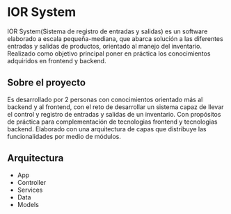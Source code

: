 # IOR System
IOR System(Sistema de registro de entradas y salidas) es un software elaborado a escala pequeña-mediana, que abarca solución a las diferentes entradas y salidas de productos, orientado al manejo del inventario. Realizado como objetivo principal poner en práctica los conocimientos adquiridos en frontend y backend.

## Sobre el proyecto
Es desarrollado por 2 personas con conocimientos orientado más al backend y al frontend, con el reto de desarrollar un sistema capaz de llevar el control y registro de entradas y salidas de un inventario. Con propósitos de práctica para complementación de tecnologias frontend y tecnologias backend. Elaborado con una arquitectura de capas que distribuye las funcionalidades por medio de módulos.

## Arquitectura
<ul>
  <li>App</li>
  <li>Controller</li>
  <li>Services</li>
  <li>Data</li>
  <li>Models</li>
</ul>
